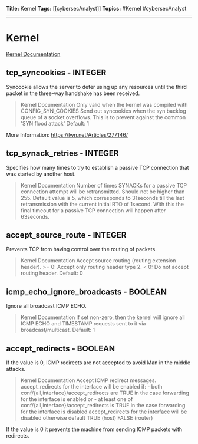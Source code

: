 **Title:** Kernel
**Tags:** [[cybersecAnalyst]]
**Topics:** #Kernel #cybersecAnalyst 

---
# Kernel
[Kernel Documentation](https://www.kernel.org/doc/Documentation/networking/ip-sysctl.txt)


## tcp_syncookies - INTEGER
Syncookie allows the server to defer using up any resources until the third packet in the three-way handshake has been received.

> Kernel Documentation
Only valid when the kernel was compiled with CONFIG_SYN_COOKIES
Send out syncookies when the syn backlog queue of a socket
overflows. This is to prevent against the common 'SYN flood attack'
Default: 1

More Information: https://lwn.net/Articles/277146/

## tcp_synack_retries - INTEGER
Specifies how many times to try to establish a passive TCP connection that was started by another host.

> Kernel Documentation
Number of times SYNACKs for a passive TCP connection attempt will
be retransmitted. Should not be higher than 255. Default value
is 5, which corresponds to 31seconds till the last retransmission
with the current initial RTO of 1second. With this the final timeout
for a passive TCP connection will happen after 63seconds.

## accept_source_route - INTEGER
Prevents TCP from having control over the routing of packets.

> Kernel Documentation
Accept source routing (routing extension header).
\>= 0: Accept only routing header type 2.
< 0: Do not accept routing header.
Default: 0

## icmp_echo_ignore_broadcasts - BOOLEAN
Ignore all broadcast ICMP ECHO.

> Kernel Documentation
If set non-zero, then the kernel will ignore all ICMP ECHO and
TIMESTAMP requests sent to it via broadcast/multicast.
Default: 1

## accept_redirects - BOOLEAN
If the value is 0, ICMP redirects are not accepted to avoid Man in the middle attacks.

> Kernel Documentation
Accept ICMP redirect messages.
accept_redirects for the interface will be enabled if:
	- both conf/{all,interface}/accept_redirects are TRUE in the case
	  forwarding for the interface is enabled
or
	- at least one of conf/{all,interface}/accept_redirects is TRUE in the
	  case forwarding for the interface is disabled
accept_redirects for the interface will be disabled otherwise
default TRUE (host)
	FALSE (router)


If the value is 0 it prevents the machine from sending ICMP packets with redirects.